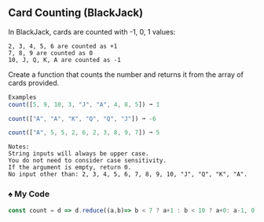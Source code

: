 ## Card Counting (BlackJack)

In BlackJack, cards are counted with -1, 0, 1 values:
```
2, 3, 4, 5, 6 are counted as +1
7, 8, 9 are counted as 0
10, J, Q, K, A are counted as -1
```
Create a function that counts the number and returns it from the array of cards provided.
```js
Examples
count([5, 9, 10, 3, "J", "A", 4, 8, 5]) ➞ 1

count(["A", "A", "K", "Q", "Q", "J"]) ➞ -6

count(["A", 5, 5, 2, 6, 2, 3, 8, 9, 7]) ➞ 5
```
```
Notes:
String inputs will always be upper case.
You do not need to consider case sensitivity.
If the argument is empty, return 0.
No input other than: 2, 3, 4, 5, 6, 7, 8, 9, 10, "J", "Q", "K", "A".
```
### :spades: My Code
```js
const count = d => d.reduce((a,b)=> b < 7 ? a+1 : b < 10 ? a+0: a-1, 0);
```
